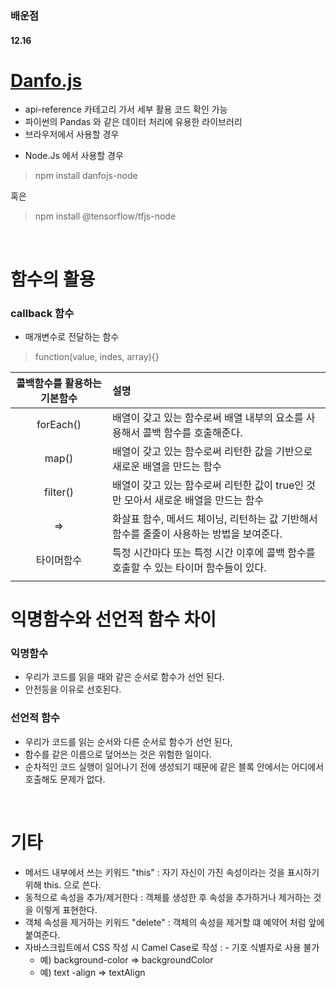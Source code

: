 ### 배운점

#### 12.16


# [Danfo.js](https://danfo.jsdata.org/)
- api-reference 카테고리 가서 세부 활용 코드 확인 가능 
- 파이썬의 Pandas 와 같은 데이터 처리에 유용한 라이브러리
- 브라우저에서 사용할 경우
> <script src="https://cdn.jsdelivr.net/npm/danfojs@0.1.2/dist/index.min.js"></script>

- Node.Js 에서 사용할 경우
> npm install danfojs-node

혹은

> npm install @tensorflow/tfjs-node

<br>

# 함수의 활용
### callback 함수 
- 매개변수로 전달하는 함수 
> function(value, indes, array){}

|콜백함수를 활용하는 기본함수| 설명 | 
|:--:|:--|
|forEach() | 배열이 갖고 있는 함수로써 배열 내부의 요소를 사용해서 콜백 함수를 호출해준다.| 
|map()|배열이 갖고 있는 함수로써 리턴한 값을 기반으로 새로운 배열을 만드는 함수|
|filter()|배열이 갖고 있는 함수로써 리턴한 값이 true인 것만 모아서 새로운 배열을 만드는 함수|
|=>|화살표 함수, 메서드 체이닝, 리턴하는 값 기반해서 함수를 줄줄이 사용하는 방법을 보여준다. |
|타이머함수|특정 시간마다 또는 특정 시간 이후에 콜백 함수를 호출할 수 있는 타이머 함수들이 있다.|
|||

# 익명함수와 선언적 함수 차이
### 익명함수
- 우리가 코드를 읽을 때와 같은 순서로 함수가 선언 된다.
- 안전등을 이유로 선호된다.

### 선언적 함수
- 우리가 코드를 읽는 순서와 다른 순서로 함수가 선언 된다,
- 함수를 같은 이름으로 덮어쓰는 것은 위험한 일이다.
- 순차적인 코드 실행이 일어나기 전에 생성되기 때문에 같은 블록 안에서는 어디에서 호출해도 문제가 없다.

<br>

# 기타
- 메서드 내부에서 쓰는 키워드 "this" : 자기 자신이 가진 속성이라는 것을 표시하기 위해 this. 으로 쓴다.
- 동적으로 속성을 추가/제거한다 : 객체를 생성한 후 속성을 추가하거나 제거하는 것을 이렇게 표현한다.
- 객체 속성을 제거하는 키워드 "delete" : 객체의 속성을 제거할 떄 예약어 처럼 앞에 붙여준다.
- 자바스크립트에서 CSS 작성 시 Camel Case로 작성  : - 기호 식별자로 사용 불가 
    - 예) background-color => backgroundColor
    - 예) text -align => textAlign

